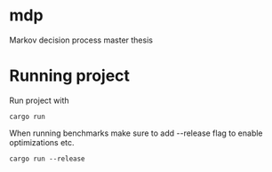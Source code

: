 # mdp
Markov decision process master thesis

# Running project
Run project with
```console
cargo run
```
When running benchmarks make sure to add --release flag to enable optimizations etc.
```console
cargo run --release
```
